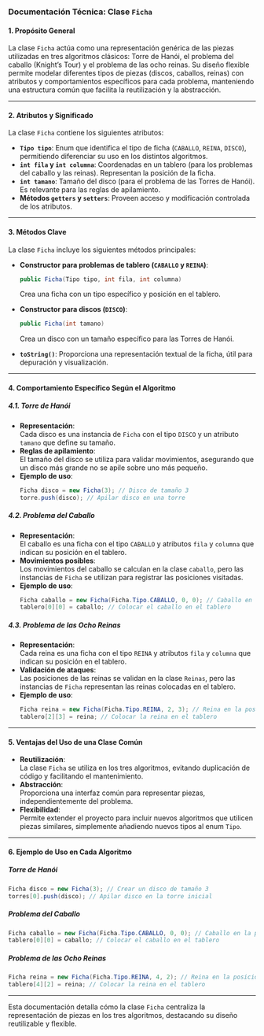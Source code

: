 ### Documentación Técnica: Clase `Ficha`

#### 1. Propósito General
La clase `Ficha` actúa como una representación genérica de las piezas utilizadas en tres algoritmos clásicos: Torre de Hanói, el problema del caballo (Knight’s Tour) y el problema de las ocho reinas. Su diseño flexible permite modelar diferentes tipos de piezas (discos, caballos, reinas) con atributos y comportamientos específicos para cada problema, manteniendo una estructura común que facilita la reutilización y la abstracción.

---

#### 2. Atributos y Significado
La clase `Ficha` contiene los siguientes atributos:

- **`Tipo tipo`**: Enum que identifica el tipo de ficha (`CABALLO`, `REINA`, `DISCO`), permitiendo diferenciar su uso en los distintos algoritmos.
- **`int fila` y `int columna`**: Coordenadas en un tablero (para los problemas del caballo y las reinas). Representan la posición de la ficha.
- **`int tamano`**: Tamaño del disco (para el problema de las Torres de Hanói). Es relevante para las reglas de apilamiento.
- **Métodos `getters` y `setters`**: Proveen acceso y modificación controlada de los atributos.

---

#### 3. Métodos Clave
La clase `Ficha` incluye los siguientes métodos principales:

- **Constructor para problemas de tablero (`CABALLO` y `REINA`)**:
  ```java
  public Ficha(Tipo tipo, int fila, int columna)
  ```
  Crea una ficha con un tipo específico y posición en el tablero.

- **Constructor para discos (`DISCO`)**:
  ```java
  public Ficha(int tamano)
  ```
  Crea un disco con un tamaño específico para las Torres de Hanói.

- **`toString()`**:
  Proporciona una representación textual de la ficha, útil para depuración y visualización.

---

#### 4. Comportamiento Específico Según el Algoritmo

##### **4.1. Torre de Hanói**
- **Representación**:  
  Cada disco es una instancia de `Ficha` con el tipo `DISCO` y un atributo `tamano` que define su tamaño.
- **Reglas de apilamiento**:  
  El tamaño del disco se utiliza para validar movimientos, asegurando que un disco más grande no se apile sobre uno más pequeño.
- **Ejemplo de uso**:
  ```java
  Ficha disco = new Ficha(3); // Disco de tamaño 3
  torre.push(disco); // Apilar disco en una torre
  ```

##### **4.2. Problema del Caballo**
- **Representación**:  
  El caballo es una ficha con el tipo `CABALLO` y atributos `fila` y `columna` que indican su posición en el tablero.
- **Movimientos posibles**:  
  Los movimientos del caballo se calculan en la clase `caballo`, pero las instancias de `Ficha` se utilizan para registrar las posiciones visitadas.
- **Ejemplo de uso**:
  ```java
  Ficha caballo = new Ficha(Ficha.Tipo.CABALLO, 0, 0); // Caballo en la posición inicial
  tablero[0][0] = caballo; // Colocar el caballo en el tablero
  ```

##### **4.3. Problema de las Ocho Reinas**
- **Representación**:  
  Cada reina es una ficha con el tipo `REINA` y atributos `fila` y `columna` que indican su posición en el tablero.
- **Validación de ataques**:  
  Las posiciones de las reinas se validan en la clase `Reinas`, pero las instancias de `Ficha` representan las reinas colocadas en el tablero.
- **Ejemplo de uso**:
  ```java
  Ficha reina = new Ficha(Ficha.Tipo.REINA, 2, 3); // Reina en la posición (2, 3)
  tablero[2][3] = reina; // Colocar la reina en el tablero
  ```

---

#### 5. Ventajas del Uso de una Clase Común
- **Reutilización**:  
  La clase `Ficha` se utiliza en los tres algoritmos, evitando duplicación de código y facilitando el mantenimiento.
- **Abstracción**:  
  Proporciona una interfaz común para representar piezas, independientemente del problema.
- **Flexibilidad**:  
  Permite extender el proyecto para incluir nuevos algoritmos que utilicen piezas similares, simplemente añadiendo nuevos tipos al enum `Tipo`.

---

#### 6. Ejemplo de Uso en Cada Algoritmo

##### **Torre de Hanói**
```java
Ficha disco = new Ficha(3); // Crear un disco de tamaño 3
torres[0].push(disco); // Apilar disco en la torre inicial
```

##### **Problema del Caballo**
```java
Ficha caballo = new Ficha(Ficha.Tipo.CABALLO, 0, 0); // Caballo en la posición inicial
tablero[0][0] = caballo; // Colocar el caballo en el tablero
```

##### **Problema de las Ocho Reinas**
```java
Ficha reina = new Ficha(Ficha.Tipo.REINA, 4, 2); // Reina en la posición (4, 2)
tablero[4][2] = reina; // Colocar la reina en el tablero
```

---

Esta documentación detalla cómo la clase `Ficha` centraliza la representación de piezas en los tres algoritmos, destacando su diseño reutilizable y flexible.